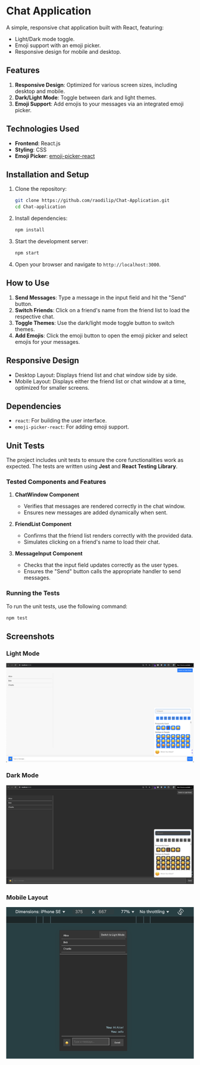 # Chat Application

A simple, responsive chat application built with React, featuring:
- Light/Dark mode toggle.
- Emoji support with an emoji picker.
- Responsive design for mobile and desktop.

## Features

1. **Responsive Design**: Optimized for various screen sizes, including desktop and mobile.
2. **Dark/Light Mode**: Toggle between dark and light themes.
3. **Emoji Support**: Add emojis to your messages via an integrated emoji picker.

## Technologies Used

- **Frontend**: React.js
- **Styling**: CSS
- **Emoji Picker**: [emoji-picker-react](https://github.com/ealush/emoji-picker-react)

## Installation and Setup

1. Clone the repository:
   ```bash
   git clone https://github.com/raodilip/Chat-Application.git
   cd Chat-application
   ```

2. Install dependencies:
   ```bash
   npm install
   ```

3. Start the development server:
   ```bash
   npm start
   ```

4. Open your browser and navigate to `http://localhost:3000`.


## How to Use

1. **Send Messages**: Type a message in the input field and hit the "Send" button.
2. **Switch Friends**: Click on a friend's name from the friend list to load the respective chat.
3. **Toggle Themes**: Use the dark/light mode toggle button to switch themes.
4. **Add Emojis**: Click the emoji button to open the emoji picker and select emojis for your messages.


## Responsive Design

- Desktop Layout: Displays friend list and chat window side by side.
- Mobile Layout: Displays either the friend list or chat window at a time, optimized for smaller screens.

## Dependencies

- `react`: For building the user interface.
- `emoji-picker-react`: For adding emoji support.

## Unit Tests

The project includes unit tests to ensure the core functionalities work as expected. The tests are written using **Jest** and **React Testing Library**.

### Tested Components and Features

1. **ChatWindow Component**
   - Verifies that messages are rendered correctly in the chat window.
   - Ensures new messages are added dynamically when sent.

2. **FriendList Component**
   - Confirms that the friend list renders correctly with the provided data.
   - Simulates clicking on a friend's name to load their chat.

3. **MessageInput Component**
   - Checks that the input field updates correctly as the user types.
   - Ensures the "Send" button calls the appropriate handler to send messages.

### Running the Tests

To run the unit tests, use the following command:

```bash
npm test
```

## Screenshots

### Light Mode
![Light Mode Screenshot](./src/Assets/%20LightMode.png)

### Dark Mode
![Dark Mode Screenshot](./src/Assets/DarkMode.png)
### Mobile Layout
![Mobile Layout Screenshot](./src/Assets/MobileLayout.png)

